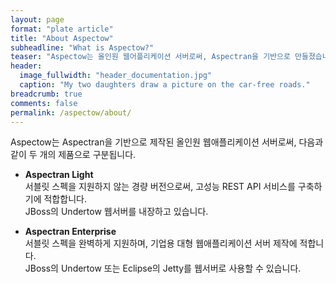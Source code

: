 ```yaml
---
layout: page
format: "plate article"
title: "About Aspectow"
subheadline: "What is Aspectow?"
teaser: "Aspectow는 올인원 웹어플리케이션 서버로써, Aspectran을 기반으로 만들졌습니다."
header:
  image_fullwidth: "header_documentation.jpg"
  caption: "My two daughters draw a picture on the car-free roads."
breadcrumb: true
comments: false
permalink: /aspectow/about/
---
```


Aspectow는 Aspectran을 기반으로 제작된 올인원 웹애플리케이션 서버로써, 다음과 같이 두 개의 제품으로 구분됩니다.

* **Aspectran Light**  
  서블릿 스펙을 지원하지 않는 경량 버전으로써, 고성능 REST API 서비스를 구축하기에 적합합니다.  
  JBoss의 Undertow 웹서버를 내장하고 있습니다.

* **Aspectran Enterprise**  
  서블릿 스펙을 완벽하게 지원하며, 기업용 대형 웹애플리케이션 서버 제작에 적합니다.  
  JBoss의 Undertow 또는 Eclipse의 Jetty를 웹서버로 사용할 수 있습니다.
  
